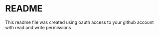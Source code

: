 # README
This readme file was created using oauth access to your github account with read and write permissions